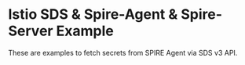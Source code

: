 # Istio SDS & Spire-Agent & Spire-Server Example

These are examples to fetch secrets from SPIRE Agent via SDS v3 API.
